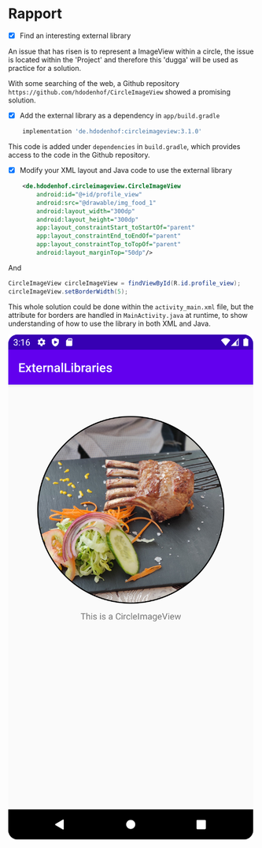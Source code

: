 
# Rapport

- [x] Find an interesting external library

An issue that has risen is to represent a ImageView within a circle,
the issue is located within the 'Project' and therefore this 'dugga' will be used as practice for a solution.

With some searching of the web, a Github repository `https://github.com/hdodenhof/CircleImageView` showed a promising solution.

- [x] Add the external library as a dependency in `app/build.gradle`

```gradle
    implementation 'de.hdodenhof:circleimageview:3.1.0'
```

This code is added under `dependencies` in `build.gradle`,
which provides access to the code in the Github repository.

- [x] Modify your XML layout and Java code to use the external library

```xml
    <de.hdodenhof.circleimageview.CircleImageView
        android:id="@+id/profile_view"
        android:src="@drawable/img_food_1"
        android:layout_width="300dp"
        android:layout_height="300dp"
        app:layout_constraintStart_toStartOf="parent"
        app:layout_constraintEnd_toEndOf="parent"
        app:layout_constraintTop_toTopOf="parent"
        android:layout_marginTop="50dp"/>
```
And
```java
CircleImageView circleImageView = findViewById(R.id.profile_view);
circleImageView.setBorderWidth(5);
```

This whole solution could be done within the `activity_main.xml` file,
but the attribute for borders are handled in `MainActivity.java` at runtime,
to show understanding of how to use the library in both XML and Java.

![](Screenshot.png)